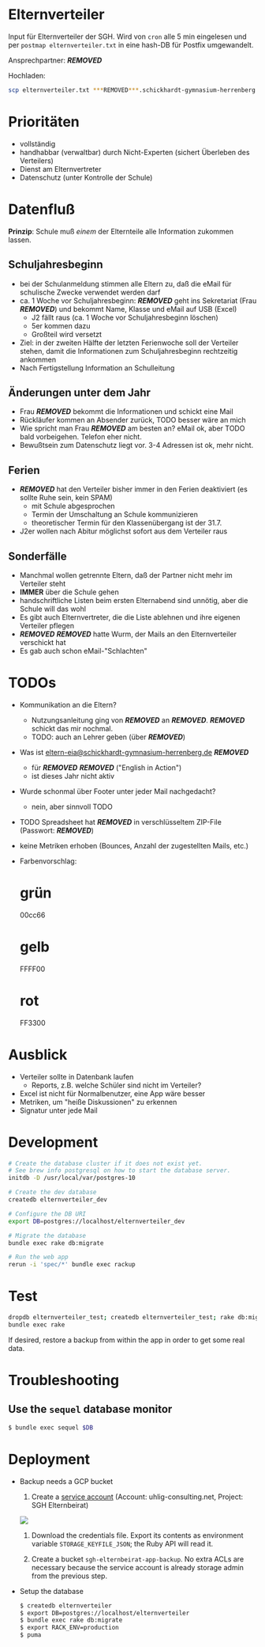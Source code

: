 # Elternverteiler

Input für Elternverteiler der SGH. Wird von `cron` alle 5 min eingelesen und per `postmap elternverteiler.txt` in eine hash-DB für Postfix umgewandelt.

Ansprechpartner: ***REMOVED***

Hochladen:

```bash
scp elternverteiler.txt ***REMOVED***.schickhardt-gymnasium-herrenberg.de:
```

# Prioritäten

* vollständig
* handhabbar (verwaltbar) durch Nicht-Experten (sichert Überleben des Verteilers)
* Dienst am Elternvertreter
* Datenschutz (unter Kontrolle der Schule)

# Datenfluß

**Prinzip**: Schule muß _einem_ der Elternteile alle Information zukommen lassen.

## Schuljahresbeginn

* bei der Schulanmeldung stimmen alle Eltern zu, daß die eMail für schulische Zwecke verwendet werden darf
* ca. 1 Woche vor Schuljahresbeginn: ***REMOVED*** geht ins Sekretariat (Frau ***REMOVED***) und bekommt Name, Klasse und eMail auf USB (Excel)
  - J2 fällt raus (ca. 1 Woche vor Schuljahresbeginn löschen)
  - 5er kommen dazu
  - Großteil wird versetzt
* Ziel: in der zweiten Hälfte der letzten Ferienwoche soll der Verteiler stehen, damit die Informationen zum Schuljahresbeginn rechtzeitig ankommen
* Nach Fertigstellung Information an Schulleitung

## Änderungen unter dem Jahr

* Frau ***REMOVED*** bekommt die Informationen und schickt eine Mail
* Rückläufer kommen an Absender zurück, TODO besser wäre an mich
* Wie spricht man Frau ***REMOVED*** am besten an? eMail ok, aber TODO bald vorbeigehen. Telefon eher nicht.
* Bewußtsein zum Datenschutz liegt vor. 3-4 Adressen ist ok, mehr nicht.

## Ferien

* ***REMOVED*** hat den Verteiler bisher immer in den Ferien deaktiviert (es sollte Ruhe sein, kein SPAM)
  - mit Schule abgesprochen
  - Termin der Umschaltung an Schule kommunizieren
  - theoretischer Termin für den Klassenübergang ist der 31.7.
* J2er wollen nach Abitur möglichst sofort aus dem Verteiler raus

## Sonderfälle

* Manchmal wollen getrennte Eltern, daß der Partner nicht mehr im Verteiler steht
* **IMMER** über die Schule gehen
* handschriftliche Listen beim ersten Elternabend sind unnötig, aber die Schule will das wohl
* Es gibt auch Elternvertreter, die die Liste ablehnen und ihre eigenen Verteiler pflegen
* ***REMOVED*** ***REMOVED*** hatte Wurm, der Mails an den Elternverteiler verschickt hat
* Es gab auch schon eMail-"Schlachten"

# TODOs

* Kommunikation an die Eltern?
  - Nutzungsanleitung ging von ***REMOVED*** an ***REMOVED***. ***REMOVED*** schickt das mir nochmal.
  - TODO: auch an Lehrer geben (über ***REMOVED***)
* Was ist eltern-eia@schickhardt-gymnasium-herrenberg.de ***REMOVED***
  - für ***REMOVED*** ***REMOVED*** ("English in Action")
  - ist dieses Jahr nicht aktiv
* Wurde schonmal über Footer unter jeder Mail nachgedacht?
  - nein, aber sinnvoll TODO
* TODO Spreadsheet hat ***REMOVED*** in verschlüsseltem ZIP-File (Passwort: ***REMOVED***)
* keine Metriken erhoben (Bounces, Anzahl der zugestellten Mails, etc.)
* Farbenvorschlag:

    # grün
    00cc66

    # gelb
    FFFF00

    # rot
    FF3300

# Ausblick

* Verteiler sollte in Datenbank laufen
  - Reports, z.B. welche Schüler sind nicht im Verteiler?
* Excel ist nicht für Normalbenutzer, eine App wäre besser
* Metriken, um "heiße Diskussionen" zu erkennen
* Signatur unter jede Mail

# Development

```bash
# Create the database cluster if it does not exist yet.
# See brew info postgresql on how to start the database server.
initdb -D /usr/local/var/postgres-10

# Create the dev database
createdb elternverteiler_dev

# Configure the DB URI
export DB=postgres://localhost/elternverteiler_dev

# Migrate the database
bundle exec rake db:migrate

# Run the web app
rerun -i 'spec/*' bundle exec rackup
```

# Test

```bash
dropdb elternverteiler_test; createdb elternverteiler_test; rake db:migrate
bundle exec rake
```

If desired, restore a backup from within the app in order to get some real data.

# Troubleshooting

## Use the `sequel` database monitor

```bash
$ bundle exec sequel $DB
```

# Deployment

* Backup needs a GCP bucket

  1. Create a [service account](https://console.cloud.google.com/iam-admin/serviceaccounts?project=sgh-elternbeirat&authuser=2) (Account: uhlig-consulting.net, Project: SGH Elternbeirat)

    ![](docs/create-service-account-storage-admin.png)

  1. Download the credentials file. Export its contents as environment variable `STORAGE_KEYFILE_JSON`; the Ruby API will read it.

  1. Create a bucket `sgh-elternbeirat-app-backup`. No extra ACLs are necessary because the service account is already storage admin from the previous step.

* Setup the database

  ```bash
  $ createdb elternverteiler
  $ export DB=postgres://localhost/elternverteiler
  $ bundle exec rake db:migrate
  $ export RACK_ENV=production
  $ puma
  ```
